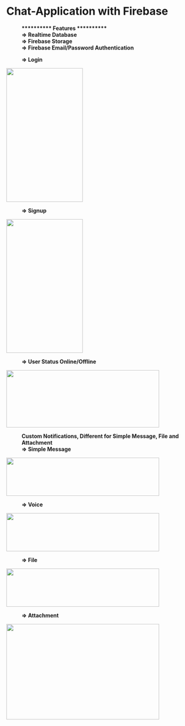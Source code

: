 # Chat-Application with Firebase
<dl>
  <dd><b>********** Features **********</b></dd>
  <dd><b>=> Realtime Database</b></dd>
  <dd><b>=> Firebase Storage</b></dd>
  <dd><b>=> Firebase Email/Password Authentication</b></dd>
</dl>
<dl>
  <dd><b>=> Login</b></dd>
</dl>
<img src = https://user-images.githubusercontent.com/37478549/192287521-3b4922f6-596d-4e1f-b3d4-8b59d7ab9cda.jpg width="200" height="350" />
<dl>
  <dd><b>=> Signup</b>
</dl>
<img src=https://user-images.githubusercontent.com/37478549/192286491-2c5fd35d-790f-4878-94cb-1a66231941e1.jpg width="200" height="350" />
<dl>
  <dd><b>=> User Status Online/Offline</b></dd>
</dl>
<img src=https://user-images.githubusercontent.com/37478549/190136278-44a17aee-91a1-4a57-8d3a-85a5baefa16d.jpg width="400" height="150" />
<dl>
  <dd><b>Custom Notifications, Different for Simple Message, File and Attachment</b></dd>
  <dd><b>=> Simple Message</b></dd>
</dl>
<img src=https://user-images.githubusercontent.com/37478549/190132782-ded33ce3-eb5d-4f69-a798-53282985f7b0.jpg width="400" height="100" />
<dl>
  <dd><b>=> Voice</b></dd>
</dl>
<img src=https://user-images.githubusercontent.com/37478549/192288175-5dfb915f-275b-49fa-806c-ddcad541d5d6.jpg width="400" height="100" />
<dl>
  <dd><b>=> File</b></dd>
</dl>
<img src=https://user-images.githubusercontent.com/37478549/190132776-ab867617-6508-4efc-84bc-7af4744205b3.jpg width="400" height="100" />
<dl>
  <dd><b>=> Attachment</b></dd>
</dl>
<img src=https://user-images.githubusercontent.com/37478549/190132786-c8023dbf-6a44-4483-b1f4-be7d01ae9f79.jpg width="400" height="250" />
